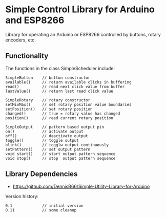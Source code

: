 # Simple Control Library for Arduino and ESP8266
Library for operating an Arduino or ESP8266 controlled by buttons, rotary encoders, etc.

## Functionality

The functions in the class SimpleScheduler include:
```
SimpleButton    // button constructor
available()     // return available clicks in buffering
read()          // read next click value from buffer
lastValue()     // return last read click value

SimpleRotary    // rotary constructor
setMinMax()     // set rotary position value boundaries
setPosition()   // set rotary position
changed()       // true = rotary value has changed
position()      // read current rotary position

SimpleOutput    // pattern based output pin
on()            // activate output
off()           // deactivate output
toggle()        // toggle output
blink()         // togglw output continuously
setPattern()    // set output pattern
void start()    // start output pattern sequence
void stop()     // stop  output pattern sequence
```

## Library Dependencies

- https://github.com/DennisB66/Simple-Utility-Library-for-Arduino

Version history:
```
0.1             // initial version
0.11            // some cleanup
